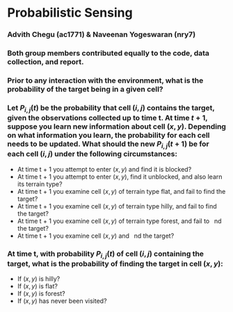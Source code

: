 # Probabilistic Sensing
### Advith Chegu (ac1771) & Naveenan Yogeswaran (nry7)
### Both group members contributed equally to the code, data collection, and report.

### Prior to any interaction with the environment, what is the probability of the target being in a given cell?

### Let $P_{i,j}(t)$ be the probability that cell $(i,j)$ contains the target, given the observations collected up to time t. At time $t+1$, suppose you learn new information about cell $(x,y)$. Depending on what information you learn, the probability for each cell needs to be updated. What should the new $P_{i,j}(t+1)$ be for each cell $(i,j)$ under the following circumstances:

- At time t + 1 you attempt to enter $(x,y)$ and find it is blocked?
- At time t + 1 you attempt to enter $(x,y)$, find it unblocked, and also learn its terrain type?
- At time t + 1 you examine cell $(x,y)$ of terrain type flat, and fail to find the target?
- At time t + 1 you examine cell $(x,y)$ of terrain type hilly, and fail to find the target?
- At time t + 1 you examine cell $(x,y)$ of terrain type forest, and fail to  nd the target?
- At time t + 1 you examine cell $(x,y)$ and  nd the target?


### At time t, with probability $P_{i,j}(t)$ of cell $(i,j)$ containing the target, what is the probability of finding the target in cell $(x,y)$:

- If $(x,y)$ is hilly?
- If $(x,y)$ is flat?
- If $(x,y)$ is forest?
- If $(x,y)$ has never been visited?

